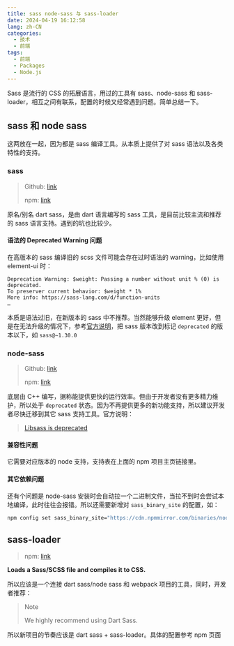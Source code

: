 ```yaml
---
title: sass node-sass 与 sass-loader
date: 2024-04-19 16:12:58
lang: zh-CN
categories:
  - 技术
  - 前端
tags:
  - 前端
  - Packages
  - Node.js
---
```


Sass 是流行的 CSS 的拓展语言，用过的工具有 sass、node-sass 和 sass-loader，相互之间有联系，配置的时候又经常遇到问题。简单总结一下。

## sass 和 node sass

这两放在一起，因为都是 sass 编译工具。从本质上提供了对 sass 语法以及各类特性的支持。

<!-- more -->

### sass

> Github: [link](https://github.com/sass/dart-sass)
>
> npm: [link](https://www.npmjs.com/package/sass)

原名/别名 dart sass，是由 dart 语言编写的 sass 工具，是目前比较主流和推荐的 sass 语言支持。遇到的坑也比较少。

#### 语法的 Deprecated Warning 问题

在高版本的 sass 编译旧的 scss 文件可能会存在过时语法的 warning，比如使用 element-ui 时：

```
Deprecation Warning: $weight: Passing a number without unit % (0) is deprecated.
To preserver current behavior: $weight * 1%
More info: https://sass-lang.com/d/function-units
…
```

本质是语法过旧，在新版本的 sass 中不推荐。当然能够升级 element 更好，但是在无法升级的情况下，参考[官方说明](https://sass-lang.com/d/function-units)，把 sass 版本改到标记 `deprecated` 的版本以下，如 `sass@~1.30.0`

### node-sass

> Github: [link](https://github.com/sass/node-sass)
>
> npm: [link](https://www.npmjs.com/package/node-sass)

底层由 C++ 编写，据称能提供更快的运行效率。但由于开发者没有更多精力维护，所以处于 `deprecated` 状态。因为不再提供更多的新功能支持，所以建议开发者尽快迁移到其它 sass 支持工具。官方说明：

> [Libsass is deprecated](https://sass-lang.com/blog/libsass-is-deprecated)

#### 兼容性问题

它需要对应版本的 node 支持，支持表在上面的 npm 项目主页链接里。

#### 其它依赖问题

还有个问题是 node-sass 安装时会自动拉一个二进制文件，当拉不到时会尝试本地编译，此时往往会报错。所以还需要新增对 `sass_binary_site` 的配置，如：

```bash
npm config set sass_binary_site="https://cdn.npmmirror.com/binaries/node-sass
```

## sass-loader

> npm: [link](https://www.npmjs.com/package/sass-loader)

**Loads a Sass/SCSS file and compiles it to CSS.**

所以应该是一个连接 dart sass/node sass 和 webpack 项目的工具，同时，开发者推荐：

> Note
>
> We highly recommend using Dart Sass.

所以新项目的节奏应该是 dart sass + sass-loader。具体的配置参考 npm 页面
